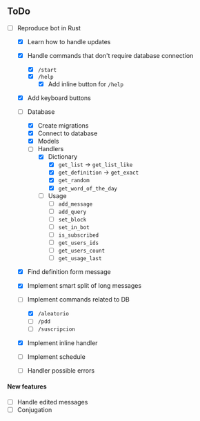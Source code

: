 ## ToDo

-   [ ] Reproduce bot in Rust

    -   [x] Learn how to handle updates
    -   [x] Handle commands that don't require database connection
        -   [x] `/start`
        -   [x] `/help`
            -   [x] Add inline button for `/help`
    -   [x] Add keyboard buttons
    -   [ ] Database
        -   [x] Create migrations
        -   [x] Connect to database
        -   [x] Models
        -   [ ] Handlers
            -   [x] Dictionary
                -   [x] `get_list` -> `get_list_like`
                -   [x] `get_definition` -> `get_exact`
                -   [x] `get_random`
                -   [x] `get_word_of_the_day`
            -   [ ] Usage
                -   [ ] `add_message`
                -   [ ] `add_query`
                -   [ ] `set_block`
                -   [ ] `set_in_bot`
                -   [ ] `is_subscribed`
                -   [ ] `get_users_ids`
                -   [ ] `get_users_count`
                -   [ ] `get_usage_last`
    -   [x] Find definition form message
    -   [x] Implement smart split of long messages
    -   [ ] Implement commands related to DB
        -   [x] `/aleatorio`
        -   [ ] `/pdd`
        -   [ ] `/suscripcion`
    -   [x] Implement inline handler
    -   [ ] Implement schedule

    -   [ ] Handler possible errors

#### New features

-   [ ] Handle edited messages
-   [ ] Conjugation
